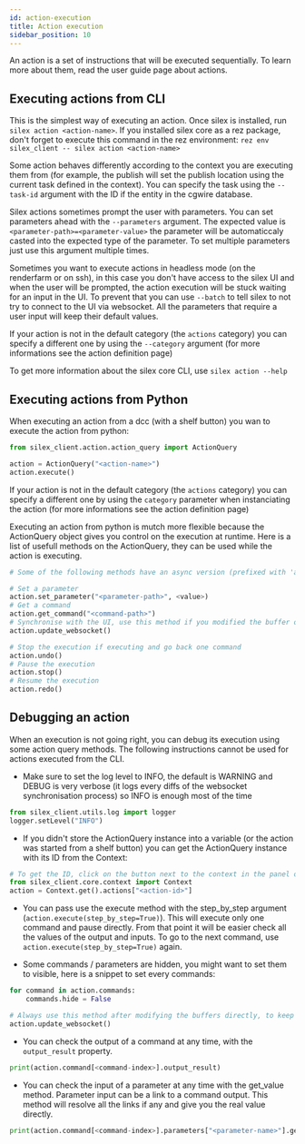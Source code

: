 ```yaml
---
id: action-execution
title: Action execution
sidebar_position: 10
---
```


An action is a set of instructions that will be executed sequentially. To learn more about them, read the user guide page about actions.

## Executing actions from CLI

This is the simplest way of executing an action. Once silex is installed, run ``silex action <action-name>``.
If you installed silex core as a rez package, don't forget to execute this command in the rez environment: ``rez env silex_client -- silex action <action-name>``

Some action behaves differently according to the context you are executing them from (for example, the publish will set the publish location using the current task defined in the context).
You can specify the task using the ``--task-id`` argument with the ID if the entity in the cgwire database.

Silex actions sometimes prompt the user with parameters. You can set parameters ahead with the ``--parameters`` argument. The expected value is ``<parameter-path>=<parameter-value>`` the parameter will be automaticcaly casted into the expected type of the parameter. To set multiple parameters just use this argument multiple times.

Sometimes you want to execute actions in headless mode (on the renderfarm or on ssh), in this case you don't have access to the silex UI and when the user will be prompted, the action execution will be stuck waiting for an input in the UI. To prevent that you can use ``--batch`` to tell silex to not try to connect to the UI via websocket. All the parameters that require a user input will keep their default values.

If your action is not in the default category (the ``actions`` category) you can specify a different one by using the ``--category`` argument (for more informations see the action definition page)

To get more information about the silex core CLI, use ``silex action --help``

## Executing actions from Python

When executing an action from a dcc (with a shelf button) you wan to execute the action from python:

````python
from silex_client.action.action_query import ActionQuery

action = ActionQuery("<action-name>")
action.execute()
````

If your action is not in the default category (the ``actions`` category) you can specify a different one by using the ``category`` parameter when instanciating the
action (for more informations see the action definition page)

Executing an action from python is mutch more flexible because the ActionQuery object gives you control on the execution at runtime.
Here is a list of usefull methods on the ActionQuery, they can be used while the action is executing.

````python
# Some of the following methods have an async version (prefixed with 'async_') use those if you want to use them from the silex event loop. (see the event loop page)

# Set a parameter
action.set_parameter("<parameter-path>", <value>)
# Get a command
action.get_command("<command-path>")
# Synchronise with the UI, use this method if you modified the buffer of the action directly (like get a command and modify its data)
action.update_websocket()

# Stop the execution if executing and go back one command
action.undo()
# Pause the execution
action.stop()
# Resume the execution
action.redo()
````

## Debugging an action

When an execution is not going right, you can debug its execution using some action query methods. The following instructions cannot be used for actions executed from the CLI.

- Make sure to set the log level to INFO, the default is WARNING and DEBUG is very verbose (it logs every diffs of the websocket synchronisation process) so INFO is enough most of the time

````python
from silex_client.utils.log import logger
logger.setLevel("INFO")
````

- If you didn't store the ActionQuery instance into a variable (or the action was started from a shelf button) you can get the ActionQuery instance with its ID from the Context:

````python
# To get the ID, click on the button next to the context in the panel of the action on the UI. It will store the ID in you clipboard.
from silex_client.core.context import Context
action = Context.get().actions["<action-id>"]
````

- You can pass use the execute method with the step_by_step argument (``action.execute(step_by_step=True)``). This will execute only one command and pause directly. From that point it will be easier check all the values of the output and inputs. To go to the next command, use ``action.execute(step_by_step=True)`` again.

- Some commands / parameters are hidden, you might want to set them to visible, here is a snippet to set every commands:

````python
for command in action.commands:
    commands.hide = False

# Always use this method after modifying the buffers directly, to keep synced with the UI
action.update_websocket()
````

- You can check the output of a command at any time, with the ``output_result`` property.

````python
print(action.command[<command-index>].output_result)
````

- You can check the input of a parameter at any time with the get_value method. Parameter input can be a link to a command output. This method will resolve all the links if any and give you the real value directly.

````python
print(action.command[<command-index>].parameters["<parameter-name>"].get_value(action))
````
